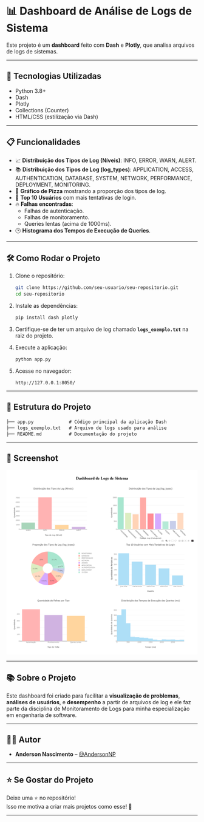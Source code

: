 # 📊 Dashboard de Análise de Logs de Sistema

Este projeto é um **dashboard** feito com **Dash** e **Plotly**, que analisa arquivos de logs de sistemas.

---

## 🚀 Tecnologias Utilizadas

- Python 3.8+
- Dash
- Plotly
- Collections (Counter)
- HTML/CSS (estilização via Dash)

---

## 📋 Funcionalidades

- 📈 **Distribuição dos Tipos de Log (Níveis)**: INFO, ERROR, WARN, ALERT.
- 📚 **Distribuição dos Tipos de Log (log_types)**: APPLICATION, ACCESS, AUTHENTICATION, DATABASE, SYSTEM, NETWORK, PERFORMANCE, DEPLOYMENT, MONITORING.
- 🥧 **Gráfico de Pizza** mostrando a proporção dos tipos de log.
- 👤 **Top 10 Usuários** com mais tentativas de login.
- 🔥 **Falhas encontradas**:
  - Falhas de autenticação.
  - Falhas de monitoramento.
  - Queries lentas (acima de 1000ms).
- 🕑 **Histograma dos Tempos de Execução de Queries**.

---

## 🛠️ Como Rodar o Projeto

1. Clone o repositório:
   ```bash
   git clone https://github.com/seu-usuario/seu-repositorio.git
   cd seu-repositorio
   ```

2. Instale as dependências:
   ```bash
   pip install dash plotly
   ```

3. Certifique-se de ter um arquivo de log chamado **`logs_exemplo.txt`** na raiz do projeto.

4. Execute a aplicação:
   ```bash
   python app.py
   ```

5. Acesse no navegador:
   ```
   http://127.0.0.1:8050/
   ```

---

## 📄 Estrutura do Projeto

```
├── app.py             # Código principal da aplicação Dash
├── logs_exemplo.txt   # Arquivo de logs usado para análise
├── README.md          # Documentação do projeto
```

---

## 📸 Screenshot

![dashboard.png](dashboard.png)

---

## 📚 Sobre o Projeto

Este dashboard foi criado para facilitar a **visualização de problemas**, **análises de usuários**, e **desempenho** a partir de arquivos de log e ele faz parte da disciplina de Monitoramento de Logs para minha especialização em engenharia de software.

---

## 👨‍💻 Autor

- **Anderson Nascimento** – [@AndersonNP](https://github.com/AndersonNP)

---

## ⭐ Se Gostar do Projeto

Deixe uma ⭐ no repositório!  
Isso me motiva a criar mais projetos como esse! 🚀

---
